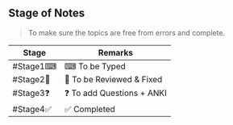 ## Stage of Notes
> To make sure the topics are free from errors and complete. 

| Stage   | Remarks                    |
| ------- | -------------------------- |
| #Stage1⌨ | ⌨ To be Typed                |
| #Stage2🧠 | 🧠 To be Reviewed & Fixed  |
| #Stage3❓ | ❓ To add Questions + ANKI |
| #Stage4✅ | ✅ Completed               |
